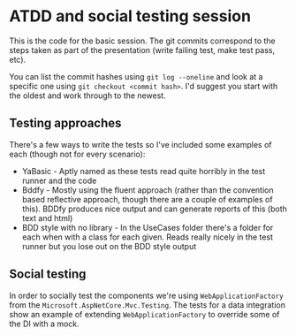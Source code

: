 # ATDD and social testing session

This is the code for the basic session. The git commits correspond to the steps taken as part of the presentation (write failing test, make test pass, etc).

You can list the commit hashes using `git log --oneline` and look at a specific one using `git checkout <commit hash>`. I'd suggest you start with the oldest and work through to the newest.

## Testing approaches

There's a few ways to write the tests so I've included some examples of each (though not for every scenario):

- YaBasic - Aptly named as these tests read quite horribly in the test runner and the code
- Bddfy - Mostly using the fluent approach (rather than the convention based reflective approach, though there are a couple of examples of this). BDDfy produces nice output and can generate reports of this (both text and html)
- BDD style with no library - In the UseCases folder there's a folder for each when with a class for each given. Reads really nicely in the test runner but you lose out on the BDD style output

## Social testing

In order to socially test the components we're using `WebApplicationFactory` from the `Microsoft.AspNetCore.Mvc.Testing`. The tests for a data integration show an example of extending `WebApplicationFactory` to override some of the DI with a mock.